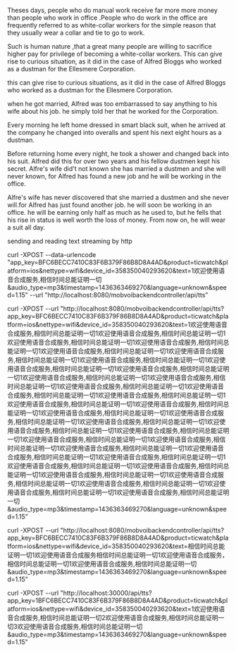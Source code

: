 Theses days, people who do manual work receive far more  more money  than people who work in office .People who do work in the office are frequently referred to as white-collar workers for the simple reason that they usually wear a collar and tie to go to work.

Such is human nature ,that a great many people are willing to sacrifice higher pay for privilege of becoming a white-collar workers. This can give rise to curious situation, as it did in the case of Alfred Bloggs who worked as a dustman for the Ellesmere Corporation.


this can give rise to curious situations, as it did in the case of Alfred Bloggs who worked as a dustman for the Ellesmere Corporation.

when he got married, Alfred was too embarrassed to say anything to his wife about his job. he simply told her that he worked for the Corporation.

Every morning he left home  dressed  in smart black suit, when he arrived at  the company he changed into  overalls and spent  his next eight hours as a dustman.

Before returning home every night, he took a shower and changed back into his suit. Alfred did this for over two years and his fellow dustmen kept his secret.
Alfre's wife did't not known she has married a dustmen and she will  never known, for Alfred has found a new job and he will be working in the office.

Alfre's wife has never discovered that she married a dustmen and she never will.for Alfred has just found another job. he will soon be working in an office.
he will be earning only half as much as he used to, but he fells that his rise in status is well worth the loss of money. From now on, he will wear a suit all day.


sending and reading text streaming by http

curl -XPOST  --data-urlencode "app_key=BFC6BECC7410C83F6B379F86B8D8A4AD&product=ticwatch&platform=ios&nettype=wifi&device_id=358350040293620&text=1欢迎使用语音合成服务,相信时间总能证明一切&audio_type=mp3&timestamp=1436363469270&language=unknown&speed=1.15" --url "http://localhost:8080/mobvoibackendcontroller/api/tts”

curl -XPOST  --url "http://localhost:8080/mobvoibackendcontroller/api/tts?app_key=BFC6BECC7410C83F6B379F86B8D8A4AD&product=ticwatch&platform=ios&nettype=wifi&device_id=358350040293620&text=1欢迎使用语音合成服务,相信时间总能证明一切1欢迎使用语音合成服务,相信时间总能证明一切1欢迎使用语音合成服务,相信时间总能证明一切1欢迎使用语音合成服务,相信时间总能证明一切1欢迎使用语音合成服务,相信时间总能证明一切1欢迎使用语音合成服务,相信时间总能证明一切1欢迎使用语音合成服务,相信时间总能证明一切1欢迎使用语音合成服务,相信时间总能证明一切1欢迎使用语音合成服务,相信时间总能证明一切1欢迎使用语音合成服务,相信时间总能证明一切1欢迎使用语音合成服务,相信时间总能证明一切1欢迎使用语音合成服务,相信时间总能证明一切1欢迎使用语音合成服务,相信时间总能证明一切1欢迎使用语音合成服务,相信时间总能证明一切1欢迎使用语音合成服务,相信时间总能证明一切1欢迎使用语音合成服务,相信时间总能证明一切1欢迎使用语音合成服务,相信时间总能证明一切1欢迎使用语音合成服务,相信时间总能证明一切1欢迎使用语音合成服务,相信时间总能证明一切1欢迎使用语音合成服务,相信时间总能证明一切1欢迎使用语音合成服务,相信时间总能证明一切1欢迎使用语音合成服务,相信时间总能证明一切1欢迎使用语音合成服务,相信时间总能证明一切1欢迎使用语音合成服务,相信时间总能证明一切1欢迎使用语音合成服务,相信时间总能证明一切1欢迎使用语音合成服务,相信时间总能证明一切1欢迎使用语音合成服务,相信时间总能证明一切1欢迎使用语音合成服务,相信时间总能证明一切1欢迎使用语音合成服务,相信时间总能证明一切1欢迎使用语音合成服务,相信时间总能证明一切1欢迎使用语音合成服务,相信时间总能证明一切1欢迎使用语音合成服务,相信时间总能证明一切1欢迎使用语音合成服务,相信时间总能证明一切&audio_type=mp3&timestamp=1436363469270&language=unknown&speed=1.15”


curl -XPOST  --url "http://localhost:8080/mobvoibackendcontroller/api/tts?app_key=BFC6BECC7410C83F6B379F86B8D8A4AD&product=ticwatch&platform=ios&nettype=wifi&device_id=358350040293620&text=相信时间总能证明一切1欢迎使用语音合成服务相信时间总能证明一切1欢迎使用语音合成服务，相信时间总能证明一切1欢迎使用语音合成服务,相信时间总能证明一切&audio_type=mp3&timestamp=1436363469270&language=unknown&speed=1.15"


curl -XPOST --url "http://localhost:30000/api/tts?app_key=1BFC6BECC7410C83F6B379F86B8D8A4AD&product=ticwatch&platform=ios&nettype=wifi&device_id=358350040293620&text=1欢迎使用语音合成服务,相信时间总能证明一切2欢迎使用语音合成服务,相信时间总能证明一切3欢迎使用语音合成服务,相信时间总能证明一切&audio_type=mp3&timestamp=1436363469270&language=unknown&speed=1.15"
